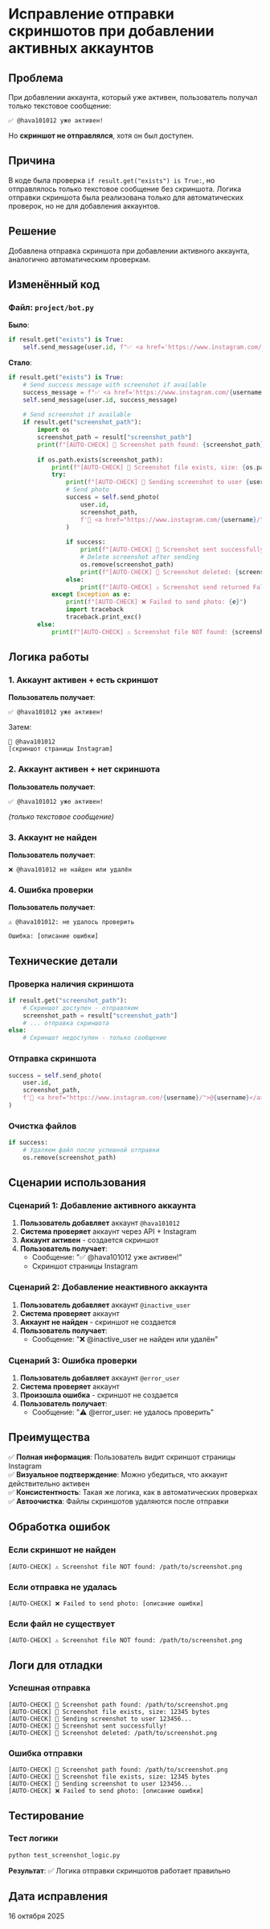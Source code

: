 # Исправление отправки скриншотов при добавлении активных аккаунтов

## Проблема

При добавлении аккаунта, который уже активен, пользователь получал только текстовое сообщение:

```
✅ @hava101012 уже активен!
```

Но **скриншот не отправлялся**, хотя он был доступен.

## Причина

В коде была проверка `if result.get("exists") is True:`, но отправлялось только текстовое сообщение без скриншота. Логика отправки скриншота была реализована только для автоматических проверок, но не для добавления аккаунтов.

## Решение

Добавлена отправка скриншота при добавлении активного аккаунта, аналогично автоматическим проверкам.

## Изменённый код

### Файл: `project/bot.py`

**Было**:
```python
if result.get("exists") is True:
    self.send_message(user.id, f"✅ <a href='https://www.instagram.com/{username}/'>@{username}</a> уже активен!")
```

**Стало**:
```python
if result.get("exists") is True:
    # Send success message with screenshot if available
    success_message = f"✅ <a href='https://www.instagram.com/{username}/'>@{username}</a> уже активен!"
    self.send_message(user.id, success_message)
    
    # Send screenshot if available
    if result.get("screenshot_path"):
        import os
        screenshot_path = result["screenshot_path"]
        print(f"[AUTO-CHECK] 📸 Screenshot path found: {screenshot_path}")
        
        if os.path.exists(screenshot_path):
            print(f"[AUTO-CHECK] 📸 Screenshot file exists, size: {os.path.getsize(screenshot_path)} bytes")
            try:
                print(f"[AUTO-CHECK] 📸 Sending screenshot to user {user.id}...")
                # Send photo
                success = self.send_photo(
                    user.id,
                    screenshot_path,
                    f'📸 <a href="https://www.instagram.com/{username}/">@{username}</a>'
                )
                
                if success:
                    print(f"[AUTO-CHECK] 📸 Screenshot sent successfully!")
                    # Delete screenshot after sending
                    os.remove(screenshot_path)
                    print(f"[AUTO-CHECK] 📸 Screenshot deleted: {screenshot_path}")
                else:
                    print(f"[AUTO-CHECK] ⚠️ Screenshot send returned False")
            except Exception as e:
                print(f"[AUTO-CHECK] ❌ Failed to send photo: {e}")
                import traceback
                traceback.print_exc()
        else:
            print(f"[AUTO-CHECK] ⚠️ Screenshot file NOT found: {screenshot_path}")
```

## Логика работы

### 1. **Аккаунт активен + есть скриншот**

**Пользователь получает**:
```
✅ @hava101012 уже активен!
```

Затем:
```
📸 @hava101012
[скриншот страницы Instagram]
```

### 2. **Аккаунт активен + нет скриншота**

**Пользователь получает**:
```
✅ @hava101012 уже активен!
```

*(только текстовое сообщение)*

### 3. **Аккаунт не найден**

**Пользователь получает**:
```
❌ @hava101012 не найден или удалён
```

### 4. **Ошибка проверки**

**Пользователь получает**:
```
⚠️ @hava101012: не удалось проверить

Ошибка: [описание ошибки]
```

## Технические детали

### Проверка наличия скриншота

```python
if result.get("screenshot_path"):
    # Скриншот доступен - отправляем
    screenshot_path = result["screenshot_path"]
    # ... отправка скриншота
else:
    # Скриншот недоступен - только сообщение
```

### Отправка скриншота

```python
success = self.send_photo(
    user.id,
    screenshot_path,
    f'📸 <a href="https://www.instagram.com/{username}/">@{username}</a>'
)
```

### Очистка файлов

```python
if success:
    # Удаляем файл после успешной отправки
    os.remove(screenshot_path)
```

## Сценарии использования

### Сценарий 1: Добавление активного аккаунта

1. **Пользователь добавляет** аккаунт `@hava101012`
2. **Система проверяет** аккаунт через API + Instagram
3. **Аккаунт активен** - создается скриншот
4. **Пользователь получает**:
   - Сообщение: "✅ @hava101012 уже активен!"
   - Скриншот страницы Instagram

### Сценарий 2: Добавление неактивного аккаунта

1. **Пользователь добавляет** аккаунт `@inactive_user`
2. **Система проверяет** аккаунт
3. **Аккаунт не найден** - скриншот не создается
4. **Пользователь получает**:
   - Сообщение: "❌ @inactive_user не найден или удалён"

### Сценарий 3: Ошибка проверки

1. **Пользователь добавляет** аккаунт `@error_user`
2. **Система проверяет** аккаунт
3. **Произошла ошибка** - скриншот не создается
4. **Пользователь получает**:
   - Сообщение: "⚠️ @error_user: не удалось проверить"

## Преимущества

✅ **Полная информация**: Пользователь видит скриншот страницы Instagram  
✅ **Визуальное подтверждение**: Можно убедиться, что аккаунт действительно активен  
✅ **Консистентность**: Такая же логика, как в автоматических проверках  
✅ **Автоочистка**: Файлы скриншотов удаляются после отправки  

## Обработка ошибок

### Если скриншот не найден
```
[AUTO-CHECK] ⚠️ Screenshot file NOT found: /path/to/screenshot.png
```

### Если отправка не удалась
```
[AUTO-CHECK] ❌ Failed to send photo: [описание ошибки]
```

### Если файл не существует
```
[AUTO-CHECK] ⚠️ Screenshot file NOT found: /path/to/screenshot.png
```

## Логи для отладки

### Успешная отправка
```
[AUTO-CHECK] 📸 Screenshot path found: /path/to/screenshot.png
[AUTO-CHECK] 📸 Screenshot file exists, size: 12345 bytes
[AUTO-CHECK] 📸 Sending screenshot to user 123456...
[AUTO-CHECK] 📸 Screenshot sent successfully!
[AUTO-CHECK] 📸 Screenshot deleted: /path/to/screenshot.png
```

### Ошибка отправки
```
[AUTO-CHECK] 📸 Screenshot path found: /path/to/screenshot.png
[AUTO-CHECK] 📸 Screenshot file exists, size: 12345 bytes
[AUTO-CHECK] 📸 Sending screenshot to user 123456...
[AUTO-CHECK] ❌ Failed to send photo: [описание ошибки]
```

## Тестирование

### Тест логики
```bash
python test_screenshot_logic.py
```

**Результат**: ✅ Логика отправки скриншотов работает правильно

## Дата исправления

16 октября 2025

